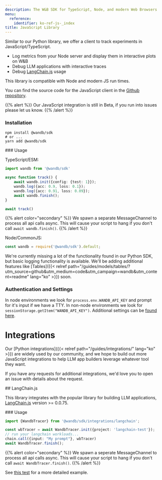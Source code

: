 ```yaml
---
description: The W&B SDK for TypeScript, Node, and modern Web Browsers
menu:
  reference:
    identifier: ko-ref-js-_index
title: JavaScript Library
---
```


Similar to our Python library, we offer a client to track experiments in JavaScript/TypeScript.

- Log metrics from your Node server and display them in interactive plots on W&B
- Debug LLM applications with interactive traces
- Debug [LangChain.js](https://github.com/hwchase17/langchainjs) usage

This library is compatible with Node and modern JS run times. 

You can find the source code for the JavaScript client in the [Github repository](https://github.com/wandb/wandb-js).

{{% alert %}}
Our JavaScript integration is still in Beta, if you run into issues please let us know.
{{% /alert %}}

### Installation

```shell
npm install @wandb/sdk
# or ...
yarn add @wandb/sdk
```

### Usage

TypeScript/ESM:

```typescript
import wandb from '@wandb/sdk'

async function track() {
    await wandb.init({config: {test: 1}});
    wandb.log({acc: 0.9, loss: 0.1});
    wandb.log({acc: 0.91, loss: 0.09});
    await wandb.finish();
}

await track()
```

{{% alert color="secondary" %}}
We spawn a separate MessageChannel to process all api calls async. This will cause your script to hang if you don't call `await wandb.finish()`.
{{% /alert %}}

Node/CommonJS:

```javascript
const wandb = require('@wandb/sdk').default;
```

We're currently missing a lot of the functionality found in our Python SDK, but basic logging functionality is available. We'll be adding additional features like [Tables]({{< relref path="/guides/models/tables/?utm_source=github&utm_medium=code&utm_campaign=wandb&utm_content=readme" lang="ko" >}}) soon.

### Authentication and Settings

In node environments we look for `process.env.WANDB_API_KEY` and prompt for it's input if we have a TTY. In non-node environments we look for `sessionStorage.getItem("WANDB_API_KEY")`. Additional settings can be [found here](https://github.com/wandb/wandb-js/blob/main/src/sdk/lib/config.ts).

# Integrations

Our [Python integrations]({{< relref path="/guides/integrations/" lang="ko" >}}) are widely used by our community, and we hope to build out more JavaScript integrations to help LLM app builders leverage whatever tool they want. 

If you have any requests for additional integrations, we'd love you to open an issue with details about the request.

## LangChain.js

This library integrates with the popular library for building LLM applications, [LangChain.js](https://github.com/hwchase17/langchainjs) version >= 0.0.75.

### Usage

```typescript
import {WandbTracer} from '@wandb/sdk/integrations/langchain';

const wbTracer = await WandbTracer.init({project: 'langchain-test'});
// run your langchain workloads...
chain.call({input: "My prompt"}, wbTracer)
await WandbTracer.finish();
```

{{% alert color="secondary" %}}
We spawn a seperate MessageChannel to process all api calls async. This will cause your script to hang if you don't call `await WandbTracer.finish()`.
{{% /alert %}}

See [this test](https://github.com/wandb/wandb-js/blob/main/src/sdk/integrations/langchain/langchain.test.ts) for a more detailed example.